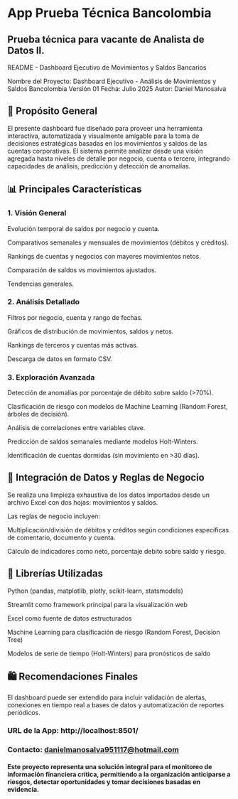 # App Prueba Técnica Bancolombia
## Prueba técnica para vacante de Analista de Datos II.
README - Dashboard Ejecutivo de Movimientos y Saldos Bancarios

Nombre del Proyecto: Dashboard Ejecutivo - Análisis de Movimientos y Saldos Bancolombia 
Versión 01 
Fecha: Julio 2025
Autor: Daniel Manosalva

## 📅 Propósito General

El presente dashboard fue diseñado para proveer una herramienta interactiva, automatizada y visualmente amigable para la toma de decisiones estratégicas basadas en los movimientos y saldos de las cuentas corporativas. El sistema permite analizar desde una visión agregada hasta niveles de detalle por negocio, cuenta o tercero, integrando capacidades de análisis, predicción y detección de anomalías.

## 📊 Principales Características

### 1. Visión General

Evolución temporal de saldos por negocio y cuenta.

Comparativos semanales y mensuales de movimientos (débitos y créditos).

Rankings de cuentas y negocios con mayores movimientos netos.

Comparación de saldos vs movimientos ajustados.

Tendencias generales.

### 2. Análisis Detallado

Filtros por negocio, cuenta y rango de fechas.

Gráficos de distribución de movimientos, saldos y netos.

Rankings de terceros y cuentas más activas.

Descarga de datos en formato CSV.

### 3. Exploración Avanzada

Detección de anomalías por porcentaje de débito sobre saldo (>70%).

Clasificación de riesgo con modelos de Machine Learning (Random Forest, árboles de decisión).

Análisis de correlaciones entre variables clave.

Predicción de saldos semanales mediante modelos Holt-Winters.

Identificación de cuentas dormidas (sin movimiento en >30 días).



## 🔗 Integración de Datos y Reglas de Negocio

Se realiza una limpieza exhaustiva de los datos importados desde un archivo Excel con dos hojas: movimientos y saldos.

Las reglas de negocio incluyen:

Multiplicación/división de débitos y créditos según condiciones específicas de comentario, documento y cuenta.

Cálculo de indicadores como neto, porcentaje debito sobre saldo y riesgo.

## 🧰 Librerías Utilizadas

Python (pandas, matplotlib, plotly, scikit-learn, statsmodels)

Streamlit como framework principal para la visualización web

Excel como fuente de datos estructurados

Machine Learning para clasificación de riesgo (Random Forest, Decision Tree)

Modelos de serie de tiempo (Holt-Winters) para pronósticos de saldo


## 🛍️ Recomendaciones Finales

El dashboard puede ser extendido para incluir validación de alertas, conexiones en tiempo real a bases de datos y automatización de reportes periódicos.

### URL de la App: http://localhost:8501/
### Contacto: danielmanosalva951117@hotmail.com

#### Este proyecto representa una solución integral para el monitoreo de información financiera crítica, permitiendo a la organización anticiparse a riesgos, detectar oportunidades y tomar decisiones basadas en evidencia.
